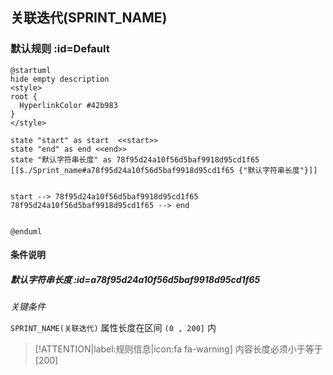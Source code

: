 ## 关联迭代(SPRINT_NAME) <!-- {docsify-ignore-all} -->

   

### 默认规则 :id=Default

```plantuml
@startuml
hide empty description
<style>
root {
  HyperlinkColor #42b983
}
</style>

state "start" as start  <<start>>
state "end" as end <<end>>
state "默认字符串长度" as 78f95d24a10f56d5baf9918d95cd1f65 [[$./Sprint_name#a78f95d24a10f56d5baf9918d95cd1f65 {"默认字符串长度"}]]


start --> 78f95d24a10f56d5baf9918d95cd1f65 
78f95d24a10f56d5baf9918d95cd1f65 --> end 


@enduml
```

#### 条件说明

##### 默认字符串长度 :id=a78f95d24a10f56d5baf9918d95cd1f65


*关键条件*


`SPRINT_NAME(关联迭代)` 属性长度在区间 `(0 , 200]` 内

> [!ATTENTION|label:规则信息|icon:fa fa-warning]
> 内容长度必须小于等于[200]








